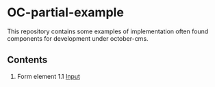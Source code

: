 # OC-partial-example

This repository contains some examples of implementation often found components for development under october-cms.

## Contents

1. Form element
   1.1 [Input](/component/form/input/input.md)
